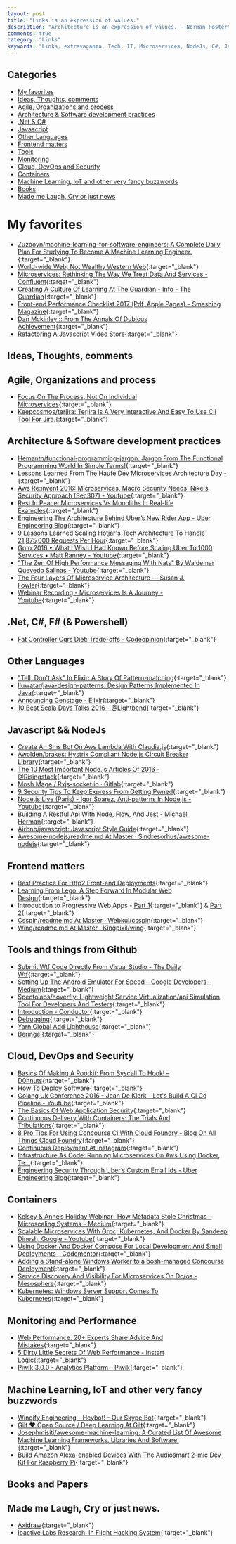 ```yaml
---
layout: post
title: "Links is an expression of values."
description: "Architecture is an expression of values. – Norman Foster"
comments: true
category: "Links"
keywords: "Links, extravaganza, Tech, IT, Microservices, NodeJs, C#, Javascript, Solution architecture"
---
```


## Categories ##
* [My favorites](#favorites)
* [Ideas, Thoughts, comments](#ideas)
* [Agile, Organizations and process](#agile)
* [Architecture & Software development practices](#development)
* [.Net & C#](#net)
* [Javascript](#javascript)
* [Other Languages](#polygloting)
* [Frontend matters](#web)
* [Tools](#tools)
* [Monitoring](#monitoring)
* [Cloud, DevOps and Security](#devops)
* [Containers](#containers)
* [Machine Learning, IoT and other very fancy buzzwords](#iot)
* [Books](#books)
* [Made me Laugh, Cry or just news](#news)

# My favorites<a name="favorites"></a> #
* [Zuzoovn/machine-learning-for-software-engineers: A Complete Daily Plan For Studying To Become A Machine Learning Engineer.](https://github.com/ZuzooVn/machine-learning-for-software-engineers){:target="_blank"}
* [World-wide Web, Not Wealthy Western Web](https://vimeo.com/194968584){:target="_blank"}
* [Microservices: Rethinking The Way We Treat Data And Services - Confluent](https://www.confluent.io/blog/data-dichotomy-rethinking-the-way-we-treat-data-and-services/){:target="_blank"}
* [Creating A Culture Of Learning At The Guardian - Info - The Guardian](https://www.theguardian.com/info/developer-blog/2016/dec/21/creating-a-culture-of-learning-at-the-guardian){:target="_blank"}
* [Front-end Performance Checklist 2017 (Pdf, Apple Pages) – Smashing Magazine](https://www.smashingmagazine.com/2016/12/front-end-performance-checklist-2017-pdf-pages/){:target="_blank"}
* [Dan Mckinley :: From The Annals Of Dubious Achievement](http://mcfunley.com/from-the-annals-of-dubious-achievement){:target="_blank"}
* [Refactoring A Javascript Video Store](http://martinfowler.com/articles/refactoring-video-store-js/){:target="_blank"}

## Ideas, Thoughts, comments <a name="ideas"></a> ##

## Agile, Organizations and process<a name="agile"></a> ##
* [Focus On The Process, Not On Individual Microservices](https://www.infoq.com/news/2016/12/process-before-microservices){:target="_blank"}
* [Keepcosmos/terjira: Terjira Is A Very Interactive And Easy To Use Cli Tool For Jira.](https://github.com/keepcosmos/terjira){:target="_blank"}

## Architecture & Software development practices <a name="development"></a> ##
* [Hemanth/functional-programming-jargon: Jargon From The Functional Programming World In Simple Terms!](https://github.com/hemanth/functional-programming-jargon){:target="_blank"}
* [Lessons Learned From The Haufe Dev Microservices Architecture Day -](http://dev.haufe.com/danielbryant-microservices-guestblog/){:target="_blank"}
* [Aws Re:invent 2016: Microservices, Macro Security Needs: Nike's Security Approach (Sec307) - Youtube](https://www.youtube.com/watch?v=vmGSK6gT0J8){:target="_blank"}
* [Rest In Peace: Microservices Vs Monoliths In Real-life Examples](https://medium.freecodecamp.com/rest-in-peace-to-microservices-or-not-6d097b6c8279#.u0sdrs8y4){:target="_blank"}
* [Engineering The Architecture Behind Uber’s New Rider App - Uber Engineering Blog](https://eng.uber.com/new-rider-app/){:target="_blank"}
* [9 Lessons Learned Scaling Hotjar's Tech Architecture To Handle 21,875,000 Requests Per Hour](https://www.hotjar.com/blog/9-lessons-we-learned-while-scaling-hotjars-tech-architecture){:target="_blank"}
* [Goto 2016 • What I Wish I Had Known Before Scaling Uber To 1000 Services • Matt Ranney - Youtube](https://www.youtube.com/watch?v=kb-m2fasdDY){:target="_blank"}
* ["The Zen Of High Performance Messaging With Nats" By Waldemar Quevedo Salinas - Youtube](https://www.youtube.com/watch?v=dYrYCt2dTkw){:target="_blank"}
* [The Four Layers Of Microservice Architecture — Susan J. Fowler](https://www.susanjfowler.com/blog/2016/12/18/the-four-layers-of-microservice-architecture){:target="_blank"}
* [Webinar Recording - Microservices Is A Journey - Youtube](https://www.youtube.com/watch?v=dMJZ9lR64z0){:target="_blank"}

## **.Net, C#, F# (& Powershell)**  <a name="net"></a> ##
* [Fat Controller Cqrs Diet: Trade-offs - Codeopinion](http://codeopinion.com/fat-controller-cqrs-diet-trade-offs/){:target="_blank"}

## Other Languages  <a name="polygloting"></a> ##
* ["Tell, Don't Ask" In Elixir: A Story Of Pattern-matching](https://robots.thoughtbot.com/tell-don-t-ask-in-elixir){:target="_blank"}
* [Iluwatar/java-design-patterns: Design Patterns Implemented In Java](https://github.com/iluwatar/java-design-patterns){:target="_blank"}
* [Announcing Genstage - Elixir](http://elixir-lang.org/blog/2016/07/14/announcing-genstage/){:target="_blank"}
* [10 Best Scala Days Talks 2016 - @Lightbend](http://www.lightbend.com/blog/10-best-scala-days-talks-2016){:target="_blank"}

## Javascript && NodeJs <a name="javascript"></a><a name="nodejs"></a> ##
* [Create An Sms Bot On Aws Lambda With Claudia.js](https://twilioinc.wpengine.com/2016/12/create-an-sms-bot-on-aws-lambda-with-claudia-js.html){:target="_blank"}
* [Awolden/brakes: Hystrix Compliant Node.js Circuit Breaker Library](https://github.com/awolden/brakes){:target="_blank"}
* [The 10 Most Important Node.js Articles Of 2016 - @Risingstack](https://blog.risingstack.com/10-most-important-node-js-articles-2016/){:target="_blank"}
* [Mosh Mage / Rxjs-socket.io · Gitlab](https://gitlab.com/moshmage/rxjs-socket.io/){:target="_blank"}
* [9 Security Tips To Keep Express From Getting Pwned](https://nodesource.com/blog/nine-security-tips-to-keep-express-from-getting-pwned/){:target="_blank"}
* [Node.js Live (Paris) - Igor Soarez, Anti-patterns In Node.js - Youtube](https://www.youtube.com/watch?v=pGFQ02qtJ7w){:target="_blank"}
* [Building A Restful Api With Node, Flow, And Jest - Michael Herman](http://mherman.org/blog/2016/12/23/building-a-restful-api-with-node-and-flow/#.WF0eKPnhAuU){:target="_blank"}
* [Airbnb/javascript: Javascript Style Guide](https://github.com/airbnb/javascript){:target="_blank"}
* [Awesome-nodejs/readme.md At Master · Sindresorhus/awesome-nodejs](https://github.com/sindresorhus/awesome-nodejs/blob/master/readme.md){:target="_blank"}

## Frontend matters <a name="web"></a> ##
* [Best Practice For Http2 Front-end Deployments](http://blog.cloud66.com/best-practice-for-http2-front-end-deployments/){:target="_blank"}
* [Learning From Lego: A Step Forward In Modular Web Design](http://alistapart.com/article/learning-from-lego-a-step-forward-in-modular-web-design){:target="_blank"}
* Introduction to Progressive Web Apps - [Part 1](https://auth0.com/blog/introduction-to-progressive-apps-part-one/){:target="_blank"} & [Part 2](https://auth0.com/blog/introduction-to-progressive-web-apps-instant-loading-part-2/){:target="_blank"}
* [Csspin/readme.md At Master · Webkul/csspin](https://github.com/webkul/csspin/blob/master/README.md){:target="_blank"}
* [Wing/readme.md At Master · Kingpixil/wing](https://github.com/KingPixil/wing/blob/master/README.md){:target="_blank"}

## Tools and things from Github <a name="tools"></a> ##
* [Submit Wtf Code Directly From Visual Studio - The Daily Wtf](http://thedailywtf.com/articles/submit-wtf-code-directly-from-visual-studio){:target="_blank"}
* [Setting Up The Android Emulator For Speed – Google Developers – Medium](https://medium.com/google-developers/setting-up-the-android-emulator-for-speed-37ccbc3c3e1c#.jy56jtq7w){:target="_blank"}
* [Spectolabs/hoverfly: Lightweight Service Virtualization/api Simulation Tool For Developers And Testers](https://github.com/SpectoLabs/hoverfly){:target="_blank"}
* [Introduction - Conductor](https://netflix.github.io/conductor/){:target="_blank"}
* [Debugging](http://jvns.ca/debugging-zine.pdf){:target="_blank"}
* [Yarn Global Add Lighthouse](https://github.com/GoogleChrome/lighthouse){:target="_blank"}
* [Beringei](https://github.com/facebookincubator/beringei){:target="_blank"}

## Cloud, DevOps and Security<a name="devops"></a> ##
* [Basics Of Making A Rootkit: From Syscall To Hook! – D0hnuts](https://d0hnuts.com/2016/12/21/basics-of-making-a-rootkit-from-syscall-to-hook/){:target="_blank"}
* [How To Deploy Software](https://zachholman.com/posts/deploying-software){:target="_blank"}
* [Golang Uk Conference 2016 - Jean De Klerk - Let's Build A Ci Cd Pipeline - Youtube](https://www.youtube.com/watch?v=UAsTNFLGBGI){:target="_blank"}
* [The Basics Of Web Application Security](http://martinfowler.com/articles/web-security-basics.html){:target="_blank"}
* [Continuous Delivery With Containers: The Trials And Tribulations](http://www.slideshare.net/dbryant_uk/oreillynginx-2016-continuous-delivery-with-containers-the-trials-and-tribulations){:target="_blank"}
* [8 Pro Tips For Using Concourse Ci With Cloud Foundry - Blog On All Things Cloud Foundry](https://blog.altoros.com/concourse-ci-architecture-features-and-usage.html){:target="_blank"}
* [Continuous Deployment At Instagram](https://engineering.instagram.com/continuous-deployment-at-instagram-1e18548f01d1#.puvm5fva7){:target="_blank"}
* [Infrastructure As Code: Running Microservices On Aws Using Docker, Te…](http://www.slideshare.net/brikis98/infrastructure-as-code-running-microservices-on-aws-using-docker-terraform-and-ecs){:target="_blank"}
* [Engineering Security Through Uber’s Custom Email Ids - Uber Engineering Blog](https://eng.uber.com/custom-email-ids/){:target="_blank"}

## Containers <a name="containers"></a> ##
* [Kelsey & Anne’s Holiday Webinar- How Metadata Stole Christmas – Microscaling Systems – Medium](https://medium.com/microscaling-systems/kelsey-annes-holiday-webinar-how-metadata-stole-christmas-38d9381fc9a2#.yv7q6k7pq){:target="_blank"}
* [Scalable Microservices With Grpc, Kubernetes, And Docker By Sandeep Dinesh, Google - Youtube](https://www.youtube.com/watch?v=xsIwYL-N4vI){:target="_blank"}
* [Using Docker And Docker Compose For Local Development And Small Deployments - Codementor](https://www.codementor.io/mrquintopolous/tutorials/docker-and-docker-compose-for-local-development-and-small-deployments-ph4p434gb){:target="_blank"}
* [Adding a Stand-alone Windows Worker to a bosh-managed Concourse Deployment](http://www.chrisumbel.com/article/windows_worker_to_bosh_deployed_concourse){:target="_blank"}
* [Service Discovery And Visibility For Microservices On Dc/os - Mesosphere](https://mesosphere.com/resources/service-discovery-visibility-microservices-dcos/){:target="_blank"}
* [Kubernetes: Windows Server Support Comes To Kubernetes](http://blog.kubernetes.io/2016/12/windows-server-support-kubernetes.html?m=1){:target="_blank"}

## Monitoring and Performance <a name="monitoring"></a> ##
* [Web Performance: 20+ Experts Share Advice And Mistakes](https://www.keycdn.com/blog/web-performance-advice/){:target="_blank"}
* [5 Dirty Little Secrets Of Web Performance - Instart Logic](https://www.instartlogic.com/blog/secrets-of-web-performance){:target="_blank"}
* [Piwik 3.0.0 - Analytics Platform - Piwik](http://piwik.org/changelog/piwik-3-0-0/){:target="_blank"}

## Machine Learning, IoT and other very fancy buzzwords <a name="iot"></a> ##
* [Wingify Engineering - Heybot! - Our Skype Bot](http://engineering.wingify.com/posts/heybot-your-skype-bot/){:target="_blank"}
* [Gilt ♥ Open Source / Deep Learning At Gilt](http://tech.gilt.com/machine/learning,/deep/learning/2016/12/22/deep-learning-at-gilt){:target="_blank"}
* [Josephmisiti/awesome-machine-learning: A Curated List Of Awesome Machine Learning Frameworks, Libraries And Software.](https://github.com/josephmisiti/awesome-machine-learning){:target="_blank"}
* [Build Amazon Alexa-enabled Devices With The Audiosmart 2-mic Dev Kit For Raspberry Pi](https://blog.hackster.io/build-alexa-enabled-devices-with-the-audiosmart-2-mic-dev-kit-for-raspberry-pi-55d445d0093f#.90vpan4ld){:target="_blank"}

## Books and Papers<a name="books"></a> ##

## Made me Laugh, Cry or just news. <a name="news"></a> ##
* [Axidraw](http://shop.evilmadscientist.com/productsmenu/846#){:target="_blank"}
* [Ioactive Labs Research: In Flight Hacking System](http://blog.ioactive.com/2016/12/in-flight-hacking-system.html){:target="_blank"}